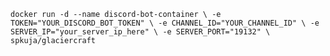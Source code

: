 <code>docker run -d --name discord-bot-container &#92;
    -e TOKEN="YOUR_DISCORD_BOT_TOKEN" &#92;
    -e CHANNEL_ID="YOUR_CHANNEL_ID" &#92;
    -e SERVER_IP="your_server_ip_here" &#92;
    -e SERVER_PORT="19132" &#92;
    spkuja/glaciercraft</code>
